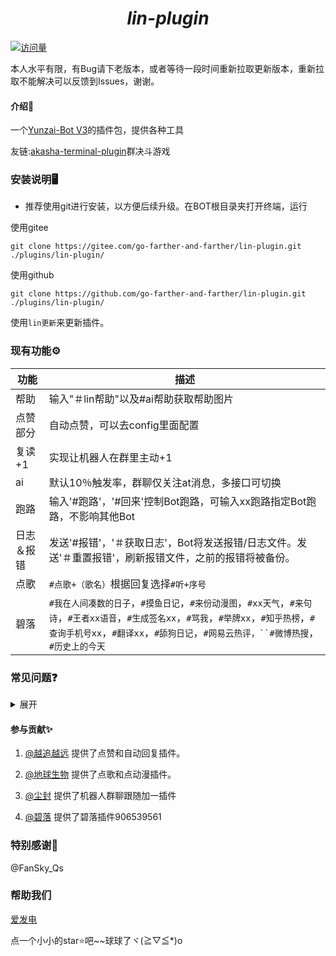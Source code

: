 <div origin="center">

<h1 align="center" ><i>lin-plugin</i></h1>

[![访问量](https://profile-counter.glitch.me/lin-plugin/count.svg)](https://gitee.com/go-farther-and-farther/lin-plugin)

</div>

本人水平有限，有Bug请下老版本，或者等待一段时间重新拉取更新版本，重新拉取不能解决可以反馈到Issues，谢谢。

#### 介绍📖

一个[Yunzai-Bot V3](https://github.com/Le-niao/Yunzai-Bot)的插件包，提供各种工具

友链:[akasha-terminal-plugin](https://gitee.com/go-farther-and-farther/akasha-terminal-plugin)群决斗游戏

### 安装说明🖥️

- 推荐使用git进行安装，以方便后续升级。在BOT根目录夹打开终端，运行

使用gitee

```base
git clone https://gitee.com/go-farther-and-farther/lin-plugin.git ./plugins/lin-plugin/
```
使用github

```base
git clone https://github.com/go-farther-and-farther/lin-plugin.git ./plugins/lin-plugin/
```
使用`lin更新`来更新插件。

### 现有功能⚙️
|功能   |描述   |
|---|---|
|帮助       |输入"＃lin帮助"以及#ai帮助获取帮助图片
|点赞部分   |自动点赞，可以去config里面配置   |
|复读+1   |实现让机器人在群里主动+1   |
|ai   |默认10％触发率，群聊仅关注at消息，多接口可切换   |
|跑路   |输入'#跑路'，'#回来'控制Bot跑路，可输入xx跑路指定Bot跑路，不影响其他Bot|
|日志＆报错|发送'#报错'，'＃获取日志'，Bot将发送报错/日志文件。发送'＃重置报错'，刷新报错文件，之前的报错将被备份。
|点歌   |`#点歌+（歌名）`根据回复选择`#听+序号`   |
|碧落   |`#我在人间凑数的日子`，`#摸鱼日记`，`#来份动漫图`，`#xx天气`，`#来句诗`，`#王者xx语音`，`#生成签名xx`，`#骂我`，`#举牌xx`，`#知乎热榜`，`#查询手机号xx`，`#翻译xx`，`#舔狗日记`，`#网易云热评，``#微博热搜`，`#历史上的今天`|

### 常见问题❓
<details><summary>展开</summary>

  - 1: 为什么我更新后一些功能无法正茶使用了?
  -    向机器人发送#重置lin配置
  
  - 2: 为什么我明明设置了ai/加一的设置,但是却用不了?
  -    查看日志是否有其他插件优先处理完成了指令
  
  - 3: 为什么突然ai和加一突然没反应了?
  -    重启会恢复默认值
  
  - 我有其他问题!
  - 联系我们 Q群 906539561

</details>

#### 参与贡献✨

1.  [@越追越远](https://gitee.com/go-farther-and-farther) 提供了点赞和自动回复插件。

2.  [@地球生物](https://gitee.com/jiang-zhitao-1) 提供了点歌和点动漫插件。

3.  [@尘封](https://gitee.com/tyg211375) 提供了机器人群聊跟随加一插件

4.  [@碧落]() 提供了碧落插件906539561
### 特别感谢🌱

@FanSky_Qs

### 帮助我们
[爱发电](https://afdian.net/a/akasha667)

点一个小小的star⭐吧~~球球了ヾ(≧▽≦*)o
